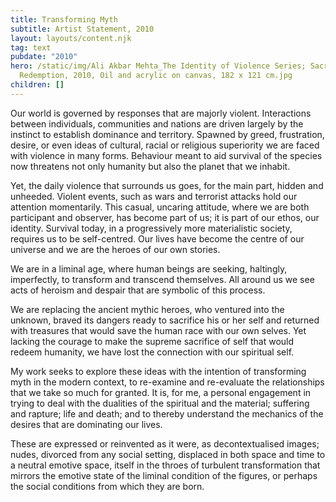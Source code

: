 ```yaml
---
title: Transforming Myth
subtitle: Artist Statement, 2010
layout: layouts/content.njk
tag: text
pubdate: "2010"
hero: /static/img/Ali Akbar Mehta_The Identity of Violence Series; Sacrifice and
  Redemption, 2010, Oil and acrylic on canvas, 182 x 121 cm.jpg
children: []
---
```

Our world is governed by responses that are majorly violent. Interactions between individuals, communities and nations are driven largely by the instinct to establish dominance and territory. Spawned by greed, frustration, desire, or even ideas of cultural, racial or religious superiority we are faced with violence in many forms. Behaviour meant to aid survival of the species now threatens not only humanity but also the planet that we inhabit.

Yet, the daily violence that surrounds us goes, for the main part, hidden and unheeded. Violent events, such as wars and terrorist attacks hold our attention momentarily. This casual, uncaring attitude, where we are both participant and observer, has become part of us; it is part of our ethos, our identity. Survival today, in a progressively more materialistic society, requires us to be self-centred. Our lives have become the centre of our universe and we are the heroes of our own stories.

We are in a liminal age, where human beings are seeking, haltingly, imperfectly, to transform and transcend themselves. All around us we see acts of heroism and despair that are symbolic of this process.

We are replacing the ancient mythic heroes, who ventured into the unknown, braved its dangers ready to sacrifice his or her self and returned with treasures that would save the human race with our own selves. Yet lacking the courage to make the supreme sacrifice of self that would redeem humanity, we have lost the connection with our spiritual self.

My work seeks to explore these ideas with the intention of transforming myth in the modern context, to re-examine and re-evaluate the relationships that we take so much for granted. It is, for me, a personal engagement in trying to deal with the dualities of the spiritual and the material; suffering and rapture; life and death; and to thereby understand the mechanics of the desires that are dominating our lives.

These are expressed or reinvented as it were, as decontextualised images; nudes, divorced from any social setting, displaced in both space and time to a neutral emotive space, itself in the throes of turbulent transformation that mirrors the emotive state of the liminal condition of the figures, or perhaps the social conditions from which they are born.
